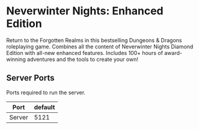 # Neverwinter Nights: Enhanced Edition

Return to the Forgotten Realms in this bestselling Dungeons & Dragons roleplaying game. Combines all the content of Neverwinter Nights Diamond Edition with all-new enhanced features. Includes 100+ hours of award-winning adventures and the tools to create your own!

## Server Ports

Ports required to run the server.

| Port    | default |
|---------|---------|
| Server  |   5121  |